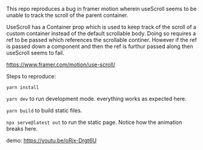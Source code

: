 This repo reproduces a bug in framer motion wherein useScroll seems to be unable to track the scroll of the parent container.

UseScroll has a Container prop which is used to keep track of the scroll of a custom container instead of the default scrollable body.
Doing so requires a ref to be passed which references the scrollable continer. However if the ref is passed down a component and
then the ref is furthur passed along then useScroll seems to fail.

https://www.framer.com/motion/use-scroll/

Steps to reproduce:

`yarn install`

`yarn dev` to run development mode. everything works as expected here.

`yarn build` to build static files.

`npx serve@latest out` to run the static page. Notice how the animation breaks here.

demo:
https://youtu.be/oRjx-Drgt6U
